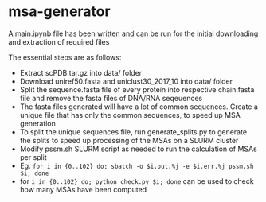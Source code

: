 # msa-generator

A main.ipynb file has been written and can be run for the initial downloading and extraction of required files

The essential steps are as follows:

- Extract scPDB.tar.gz into data/ folder
- Download uniref50.fasta and uniclust30_2017_10 into data/ folder
- Split the sequence.fasta file of every protein into respective chain.fasta file and remove the fasta files of DNA/RNA seqeuences
- The fasta files generated will have a lot of common sequences. Create a unique file that has only the common sequences, to speed up MSA generation
- To split the unique sequences file, run generate_splits.py to generate the splits to speed up processing of the MSAs on a SLURM cluster
- Modify pssm.sh SLURM script as needed to run the calculation of MSAs per split
- Eg. ```for i in {0..102} do; sbatch -o $i.out.%j -e $i.err.%j pssm.sh $i; done```
- for ```i in {0..102} do; python check.py $i; done``` can be used to check how many MSAs have been computed
